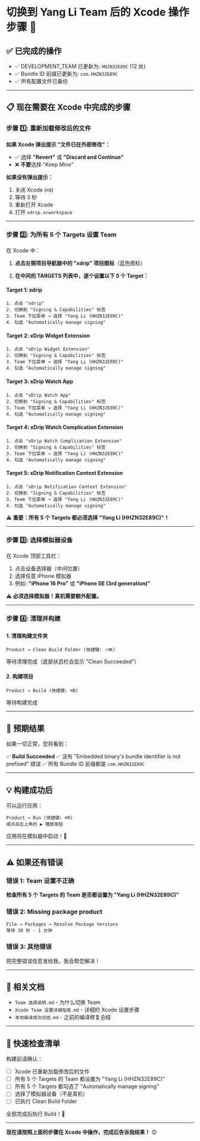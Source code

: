 # 切换到 Yang Li Team 后的 Xcode 操作步骤 🚀

## ✅ 已完成的操作

- ✅ DEVELOPMENT_TEAM 已更新为: `HHZN32E89C` (12 处)
- ✅ Bundle ID 前缀已更新为: `com.HHZN32E89C`
- ✅ 所有配置文件已备份

---

## 📋 现在需要在 Xcode 中完成的步骤

### 步骤 1️⃣: 重新加载修改后的文件

**如果 Xcode 弹出提示 "文件已在外部修改"：**
- ✅ 选择 **"Revert"** 或 **"Discard and Continue"**
- ❌ **不要**选择 "Keep Mine"

**如果没有弹出提示：**
1. 关闭 Xcode (`⌘Q`)
2. 等待 3 秒
3. 重新打开 Xcode
4. 打开 `xdrip.xcworkspace`

---

### 步骤 2️⃣: 为所有 5 个 Targets 设置 Team

在 Xcode 中：

1. **点击左侧项目导航器中的 "xdrip" 项目图标**（蓝色图标）

2. **在中间的 TARGETS 列表中，逐个设置以下 5 个 Target：**

#### Target 1: xdrip
```
1. 点击 "xdrip"
2. 切换到 "Signing & Capabilities" 标签
3. Team 下拉菜单 → 选择 "Yang Li (HHZN32E89C)"
4. 勾选 "Automatically manage signing"
```

#### Target 2: xDrip Widget Extension
```
1. 点击 "xDrip Widget Extension"
2. 切换到 "Signing & Capabilities" 标签
3. Team 下拉菜单 → 选择 "Yang Li (HHZN32E89C)"
4. 勾选 "Automatically manage signing"
```

#### Target 3: xDrip Watch App
```
1. 点击 "xDrip Watch App"
2. 切换到 "Signing & Capabilities" 标签
3. Team 下拉菜单 → 选择 "Yang Li (HHZN32E89C)"
4. 勾选 "Automatically manage signing"
```

#### Target 4: xDrip Watch Complication Extension
```
1. 点击 "xDrip Watch Complication Extension"
2. 切换到 "Signing & Capabilities" 标签
3. Team 下拉菜单 → 选择 "Yang Li (HHZN32E89C)"
4. 勾选 "Automatically manage signing"
```

#### Target 5: xDrip Notification Context Extension
```
1. 点击 "xDrip Notification Context Extension"
2. 切换到 "Signing & Capabilities" 标签
3. Team 下拉菜单 → 选择 "Yang Li (HHZN32E89C)"
4. 勾选 "Automatically manage signing"
```

⚠️ **重要：所有 5 个 Targets 都必须选择 "Yang Li (HHZN32E89C)"！**

---

### 步骤 3️⃣: 选择模拟器设备

在 Xcode 顶部工具栏：
1. 点击设备选择器（中间位置）
2. 选择任意 iPhone 模拟器
3. 例如: **"iPhone 16 Pro"** 或 **"iPhone SE (3rd generation)"**

⚠️ **必须选择模拟器！真机需要额外配置。**

---

### 步骤 4️⃣: 清理并构建

#### 1. 清理构建文件夹
```
Product → Clean Build Folder (快捷键: ⇧⌘K)
```
等待清理完成（底部状态栏会显示 "Clean Succeeded"）

#### 2. 构建项目
```
Product → Build (快捷键: ⌘B)
```
等待构建完成

---

## 🎉 预期结果

如果一切正常，您将看到：

✅ **Build Succeeded**
✅ 没有 "Embedded binary's bundle identifier is not prefixed" 错误
✅ 所有 Bundle ID 前缀都是 `com.HHZN32E89C`

---

## 💡 构建成功后

可以运行应用：
```
Product → Run (快捷键: ⌘R)
或点击左上角的 ▶️ 播放按钮
```

应用将在模拟器中启动！🎉

---

## ⚠️ 如果还有错误

### 错误 1: Team 设置不正确
**检查所有 5 个 Targets 的 Team 是否都设置为 "Yang Li (HHZN32E89C)"**

### 错误 2: Missing package product
```
File → Packages → Resolve Package Versions
等待 30 秒 - 1 分钟
```

### 错误 3: 其他错误
把完整错误信息发给我，我会帮您解决！

---

## 📖 相关文档

- `Team 选择说明.md` - 为什么切换 Team
- `Xcode Team 设置详细指南.md` - 详细的 Xcode 设置步骤
- `本地编译成功总结.md` - 之前的编译修复总结

---

## 🎯 快速检查清单

构建前请确认：

- [ ] Xcode 已重新加载修改后的文件
- [ ] 所有 5 个 Targets 的 Team 都设置为 "Yang Li (HHZN32E89C)"
- [ ] 所有 5 个 Targets 都勾选了 "Automatically manage signing"
- [ ] 选择了模拟器设备（不是真机）
- [ ] 已执行 Clean Build Folder

全部完成后执行 Build！🚀

---

**现在请按照上面的步骤在 Xcode 中操作，完成后告诉我结果！** 😊


